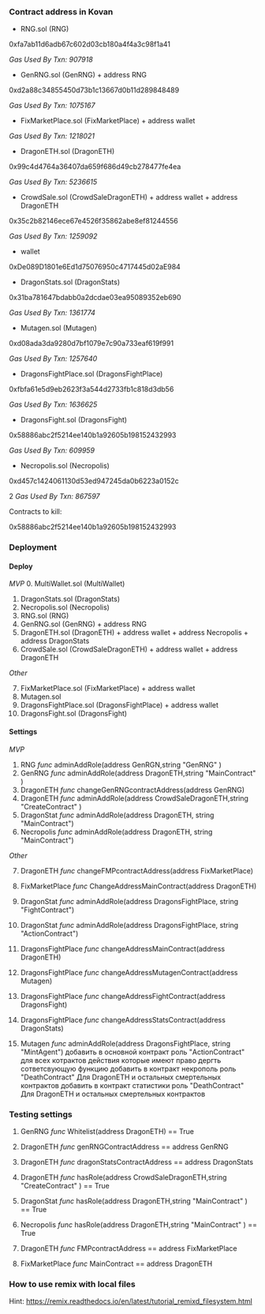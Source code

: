 ### Contract address in Kovan

* RNG.sol (RNG)

0xfa7ab11d6adb67c602d03cb180a4f4a3c98f1a41

 *Gas Used By Txn: 907918*

* GenRNG.sol (GenRNG) + address RNG

0xd2a88c34855450d73b1c13667d0b11d289848489 

 *Gas Used By Txn: 1075167*

* FixMarketPlace.sol (FixMarketPlace) + address wallet



 *Gas Used By Txn: 1218021*

* DragonETH.sol (DragonETH)

0x99c4d4764a36407da659f686d49cb278477fe4ea

 *Gas Used By Txn: 5236615*

* CrowdSale.sol (CrowdSaleDragonETH) + address wallet + address DragonETH

0x35c2b82146ece67e4526f35862abe8ef81244556

 *Gas Used By Txn: 1259092*


* wallet
 
0xDe089D1801e6Ed1d75076950c4717445d02aE984

* DragonStats.sol (DragonStats)
 
0x31ba781647bdabb0a2dcdae03ea95089352eb690

 *Gas Used By Txn: 1361774*


* Mutagen.sol (Mutagen)

0xd08ada3da9280d7bf1079e7c90a733eaf619f991 

 *Gas Used By Txn: 1257640*

* DragonsFightPlace.sol (DragonsFightPlace)

0xfbfa61e5d9eb2623f3a544d2733fb1c818d3db56

 *Gas Used By Txn: 1636625*

* DragonsFight.sol (DragonsFight)

0x58886abc2f5214ee140b1a92605b198152432993
 
 *Gas Used By Txn: 609959*

* Necropolis.sol (Necropolis)

0xd457c1424061130d53ed947245da0b6223a0152c

2 *Gas Used By Txn: 867597*

Contracts to kill:

0x58886abc2f5214ee140b1a92605b198152432993



### Deployment

#### Deploy

*MVP*
0. MultiWallet.sol (MultiWallet)
1. DragonStats.sol (DragonStats)
2. Necropolis.sol (Necropolis)
3. RNG.sol (RNG)
4. GenRNG.sol (GenRNG) + address RNG
5. DragonETH.sol (DragonETH) + address wallet + address Necropolis + address DragonStats
6. CrowdSale.sol (CrowdSaleDragonETH) + address wallet + address DragonETH



*Other*

7. FixMarketPlace.sol (FixMarketPlace) + address wallet
8. Mutagen.sol
9. DragonsFightPlace.sol (DragonsFightPlace) + address wallet
10. DragonsFight.sol (DragonsFight)


#### Settings

*MVP*

1. RNG			*func*	adminAddRole(address GenRGN,string "GenRNG" )
2. GenRNG		*func*	adminAddRole(address DragonETH,string "MainContract" )
3. DragonETH		*func*	changeGenRNGcontractAddress(address GenRNG)
4. DragonETH		*func*	adminAddRole(address CrowdSaleDragonETH,string "CreateContract" )
5. DragonStat		*func*	adminAddRole(address DragonETH, string "MainContract")
6. Necropolis		*func*	adminAddRole(address DragonETH, string "MainContract")

*Other*

7. DragonETH		*func*	changeFMPcontractAddress(address FixMarketPlace)
8. FixMarketPlace 	*func*	ChangeAddressMainContract(address DragonETH)

8. DragonStat		*func*	adminAddRole(address DragonsFightPlace, string "FightContract")
9. DragonStat		*func*	adminAddRole(address DragonsFightPlace, string "ActionContract")
10. DragonsFightPlace	*func*	changeAddressMainContract(address DragonETH)
11. DragonsFightPlace	*func*	changeAddressMutagenContract(address Mutagen)
12. DragonsFightPlace	*func*	changeAddressFightContract(address DragonsFight)
13. DragonsFightPlace	*func*	changeAddressStatsContract(address DragonStats)
14. Mutagen		*func*	adminAddRole(address DragonsFightPlace, string "MintAgent")
добавить в основной контракт роль "ActionContract" для всех котрактов действия которые имеют право дергть сответсвующую функцию
добавить в контракт некрополь роль "DeathContract" Для DragonETH и остальных смертельных контрактов
добавить в контракт статистики роль "DeathContract" Для DragonETH и остальных смертельных контрактов

### Testing settings

1. GenRNG		*func*	Whitelist(address DragonETH) == True
2. DragonETH		*func*	genRNGContractAddress == address GenRNG
3. DragonETH		*func*	dragonStatsContractAddress == address DragonStats
4. DragonETH		*func*	hasRole(address CrowdSaleDragonETH,string "CreateContract" ) == True
5. DragonStat		*func*	hasRole(address DragonETH,string "MainContract" ) == True
6. Necropolis		*func*	hasRole(address DragonETH,string "MainContract" ) == True


7. DragonETH		*func*	FMPcontractAddress == address FixMarketPlace
8. FixMarketPlace	*func*	MainContract == address DragonETH
### How to use remix with local files

Hint: https://remix.readthedocs.io/en/latest/tutorial_remixd_filesystem.html


